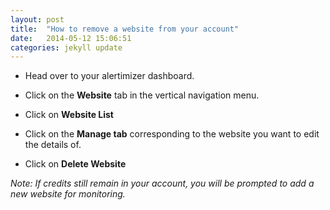 ```yaml
---
layout: post
title:  "How to remove a website from your account"
date:   2014-05-12 15:06:51
categories: jekyll update
---
```


* Head over to your alertimizer dashboard.

* Click on the **Website** tab in the vertical navigation menu. 

* Click on **Website List**

* Click on the **Manage tab** corresponding to the website you want to edit the details of.

* Click on **Delete Website**


*Note: If credits still remain in your account, you will be prompted to add a new website for monitoring.*